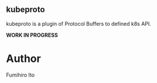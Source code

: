 kubeproto
---

kubeproto is a plugin of Protocol Buffers to defined k8s API.

**WORK IN PROGRESS**

# Author

Fumihiro Ito